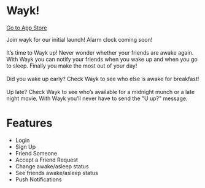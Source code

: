 <!DOCTYPE HTML>
<html>
<h1>Wayk!</h1>
            <p><a href="https://itunes.apple.com/us/app/wayk/id1335200487?mt=8">Go to App Store</a></p>
<p>Join wayk for our initial launch! Alarm clock coming soon!
            </br></br>
            It&#8217;s time to Wayk up! Never wonder whether your friends are awake again. With Wayk you can notify your friends when you wake up and when you go to sleep. Finally you make the most out of your day!
            </br></br>
            Did you wake up early? Check Wayk to see who else is awake for breakfast!
            </br></br>
            Up late? Check Wayk to see who&#8217;s available for a midnight munch or a late night movie. With Wayk you’ll never have to send the &quot;U up?&quot; message.</p>
<h1>Features</h1>
<ul>
            <li>Login</li>
            <li>Sign Up</li>
            <li>Friend Someone</li>
            <li>Accept a Friend Request</li>
            <li>Change awake/asleep status</li>
            <li>See friends awake/asleep status</li>
            <li>Push Notifications</li>
</ul>
</html>
